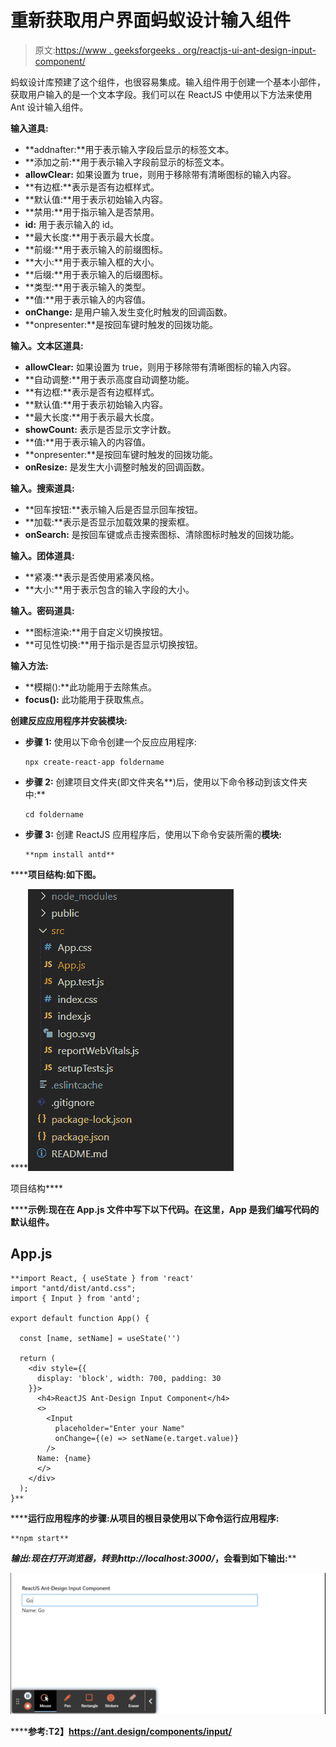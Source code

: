 # 重新获取用户界面蚂蚁设计输入组件

> 原文:[https://www . geeksforgeeks . org/reactjs-ui-ant-design-input-component/](https://www.geeksforgeeks.org/reactjs-ui-ant-design-input-component/)

蚂蚁设计库预建了这个组件，也很容易集成。输入组件用于创建一个基本小部件，获取用户输入的是一个文本字段。我们可以在 ReactJS 中使用以下方法来使用 Ant 设计输入组件。

**输入道具:**

*   **addnafter:**用于表示输入字段后显示的标签文本。
*   **添加之前:**用于表示输入字段前显示的标签文本。
*   **allowClear:** 如果设置为 true，则用于移除带有清晰图标的输入内容。
*   **有边框:**表示是否有边框样式。
*   **默认值:**用于表示初始输入内容。
*   **禁用:**用于指示输入是否禁用。
*   **id:** 用于表示输入的 id。
*   **最大长度:**用于表示最大长度。
*   **前缀:**用于表示输入的前缀图标。
*   **大小:**用于表示输入框的大小。
*   **后缀:**用于表示输入的后缀图标。
*   **类型:**用于表示输入的类型。
*   **值:**用于表示输入的内容值。
*   **onChange:** 是用户输入发生变化时触发的回调函数。
*   **onpresenter:**是按回车键时触发的回拨功能。

**输入。文本区道具:**

*   **allowClear:** 如果设置为 true，则用于移除带有清晰图标的输入内容。
*   **自动调整:**用于表示高度自动调整功能。
*   **有边框:**表示是否有边框样式。
*   **默认值:**用于表示初始输入内容。
*   **最大长度:**用于表示最大长度。
*   **showCount:** 表示是否显示文字计数。
*   **值:**用于表示输入的内容值。
*   **onpresenter:**是按回车键时触发的回拨功能。
*   **onResize:** 是发生大小调整时触发的回调函数。

**输入。搜索道具:**

*   **回车按钮:**表示输入后是否显示回车按钮。
*   **加载:**表示是否显示加载效果的搜索框。
*   **onSearch:** 是按回车键或点击搜索图标、清除图标时触发的回拨功能。

**输入。团体道具:**

*   **紧凑:**表示是否使用紧凑风格。
*   **大小:**用于表示包含的输入字段的大小。

**输入。密码道具:**

*   **图标渲染:**用于自定义切换按钮。
*   **可见性切换:**用于指示是否显示切换按钮。

**输入方法:**

*   **模糊():**此功能用于去除焦点。
*   **focus():** 此功能用于获取焦点。

**创建反应应用程序并安装模块:**

*   **步骤 1:** 使用以下命令创建一个反应应用程序:

    ```
    npx create-react-app foldername
    ```

*   **步骤 2:** 创建项目文件夹(即文件夹名**)后，使用以下命令移动到该文件夹中:**

    ```
    cd foldername
    ```

*   **步骤 3:** 创建 ReactJS 应用程序后，使用以下命令安装所需的****模块:****

    ```
    **npm install antd**
    ```

******项目结构:**如下图。****

****![](img/f04ae0d8b722a9fff0bd9bd138b29c23.png)

项目结构**** 

******示例:**现在在 **App.js** 文件中写下以下代码。在这里，App 是我们编写代码的默认组件。****

## ****App.js****

```
**import React, { useState } from 'react'
import "antd/dist/antd.css";
import { Input } from 'antd';

export default function App() {

  const [name, setName] = useState('')

  return (
    <div style={{
      display: 'block', width: 700, padding: 30
    }}>
      <h4>ReactJS Ant-Design Input Component</h4>
      <>
        <Input
          placeholder="Enter your Name"
          onChange={(e) => setName(e.target.value)}
        />
      Name: {name}
      </>
    </div>
  );
}**
```

******运行应用程序的步骤:**从项目的根目录使用以下命令运行应用程序:****

```
**npm start**
```

******输出:**现在打开浏览器，转到***http://localhost:3000/***，会看到如下输出:****

****![](img/15cf5e4249867526a445a4fb1e71fe58.png)****

******参考:**T2】https://ant.design/components/input/****